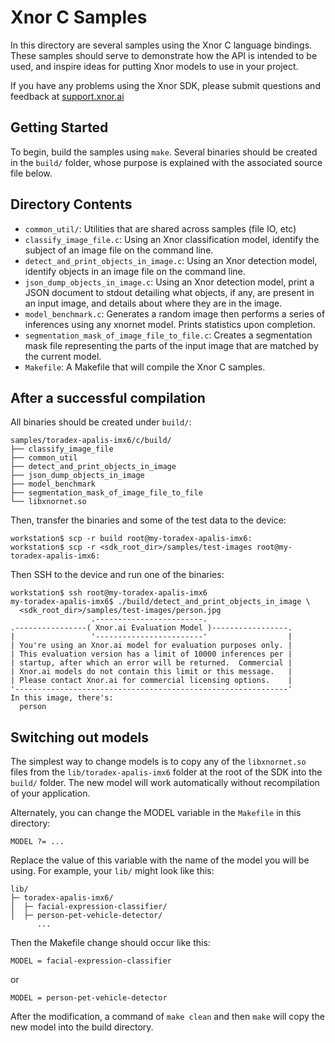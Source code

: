 # Xnor C Samples

In this directory are several samples using the Xnor C language bindings. These
samples should serve to demonstrate how the API is intended to be used, and
inspire ideas for putting Xnor models to use in your project.

If you have any problems using the Xnor SDK, please submit questions and
feedback at [support.xnor.ai](https://support.xnor.ai)

## Getting Started

To begin, build the samples using `make`. Several binaries should be created in
the `build/` folder, whose purpose is explained with the associated source file
below.

## Directory Contents

 - `common_util/`: Utilities that are shared across samples (file IO, etc)
 - `classify_image_file.c`: Using an Xnor classification model, identify the
   subject of an image file on the command line.
 - `detect_and_print_objects_in_image.c`: Using an Xnor detection model,
   identify objects in an image file on the command line.
 - `json_dump_objects_in_image.c`: Using an Xnor detection model, print a JSON
   document to stdout detailing what objects, if any, are present in an input
   image, and details about where they are in the image.
 - `model_benchmark.c`: Generates a random image then performs a series of
   inferences using any xnornet model. Prints statistics upon completion.
 - `segmentation_mask_of_image_file_to_file.c`: Creates a segmentation mask file
   representing the parts of the input image that are matched by the current
   model.
 - `Makefile`: A Makefile that will compile the Xnor C samples.

## After a successful compilation

All binaries should be created under `build/`:

    samples/toradex-apalis-imx6/c/build/
    ├── classify_image_file
    ├── common_util
    ├── detect_and_print_objects_in_image
    ├── json_dump_objects_in_image
    ├── model_benchmark
    ├── segmentation_mask_of_image_file_to_file
    └── libxnornet.so

Then, transfer the binaries and some of the test data to the device:

    workstation$ scp -r build root@my-toradex-apalis-imx6:
    workstation$ scp -r <sdk_root_dir>/samples/test-images root@my-toradex-apalis-imx6:

Then SSH to the device and run one of the binaries:

    workstation$ ssh root@my-toradex-apalis-imx6
    my-toradex-apalis-imx6$ ./build/detect_and_print_objects_in_image \
      <sdk_root_dir>/samples/test-images/person.jpg
                      .------------------------.
    .----------------( Xnor.ai Evaluation Model )-----------------.
    |                 '------------------------'                  |
    | You're using an Xnor.ai model for evaluation purposes only. |
    | This evaluation version has a limit of 10000 inferences per |
    | startup, after which an error will be returned.  Commercial |
    | Xnor.ai models do not contain this limit or this message.   |
    | Please contact Xnor.ai for commercial licensing options.    |
    '-------------------------------------------------------------'
    In this image, there's:
      person

## Switching out models

The simplest way to change models is to copy any of the `libxnornet.so` files
from the `lib/toradex-apalis-imx6` folder at the root of the SDK into the
`build/` folder. The new model will work automatically without recompilation of
your application.

Alternately, you can change the MODEL variable in the `Makefile` in this
directory:

    MODEL ?= ...

Replace the value of this variable with the name of the model you will be
using.  For example, your `lib/` might look like this:

    lib/
    ├─ toradex-apalis-imx6/
    │  ├─ facial-expression-classifier/
    │  ├─ person-pet-vehicle-detector/
          ...

Then the Makefile change should occur like this:

    MODEL = facial-expression-classifier

or

    MODEL = person-pet-vehicle-detector

After the modification, a command of `make clean` and then `make` will copy the
new model into the build directory.
